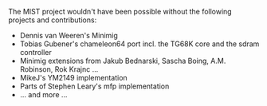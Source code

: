The MIST project wouldn't have been possible without the following projects and contributions:

  * Dennis van Weeren's Minimig
  * Tobias Gubener's chameleon64 port incl. the TG68K core and the sdram controller
  * Minimig extensions from Jakub Bednarski, Sascha Boing, A.M. Robinson, Rok Krajnc ...
  * MikeJ's YM2149 implementation
  * Parts of Stephen Leary's mfp implementation
  * ... and more ...